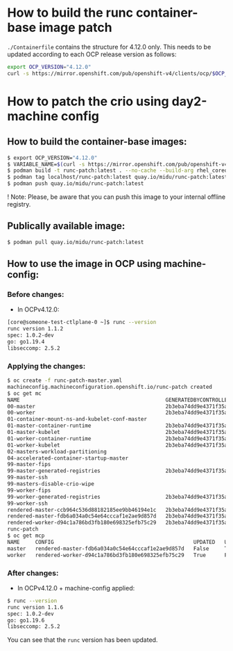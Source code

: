 # How to build the runc container-base image patch

`./Containerfile` contains the structure for 4.12.0 only. This needs to be updated according to each OCP release version as follows:

```bash
export OCP_VERSION="4.12.0"
curl -s https://mirror.openshift.com/pub/openshift-v4/clients/ocp/$OCP_VERSION/release.txt | grep -m1 'rhel-coreos-8' | awk -F ' ' '{print $2}'
```

# How to patch the crio using day2-machine config

## How to build the container-base images:

```bash
$ export OCP_VERSION="4.12.0"
$ VARIABLE_NAME=$(curl -s https://mirror.openshift.com/pub/openshift-v4/clients/ocp/$OCP_VERSION/release.txt | grep -m1 'rhel-coreos-8' | awk -F ' ' '{print $2}')
$ podman build -t runc-patch:latest . --no-cache --build-arg rhel_coreos_release=${VARIABLE_NAME} 
$ podman tag localhost/runc-patch:latest quay.io/midu/runc-patch:latest
$ podman push quay.io/midu/runc-patch:latest
```
! Note: Please, be aware that you can push this image to your internal offline registry.

## Publically available image:

```bash
$ podman pull quay.io/midu/runc-patch:latest
```

## How to use the image in OCP using machine-config:


### Before changes:
- In OCPv4.12.0:
```bash
[core@someone-test-ctlplane-0 ~]$ runc --version
runc version 1.1.2
spec: 1.0.2-dev
go: go1.19.4
libseccomp: 2.5.2
```

### Applying the changes:
```bash
$ oc create -f runc-patch-master.yaml
machineconfig.machineconfiguration.openshift.io/runc-patch created
$ oc get mc
NAME                                               GENERATEDBYCONTROLLER                      IGNITIONVERSION   AGE
00-master                                          2b3eba74dd9e4371f35ab41dbda02642f60707ec   3.2.0             32h
00-worker                                          2b3eba74dd9e4371f35ab41dbda02642f60707ec   3.2.0             32h
01-container-mount-ns-and-kubelet-conf-master                                                 3.2.0             32h
01-master-container-runtime                        2b3eba74dd9e4371f35ab41dbda02642f60707ec   3.2.0             32h
01-master-kubelet                                  2b3eba74dd9e4371f35ab41dbda02642f60707ec   3.2.0             32h
01-worker-container-runtime                        2b3eba74dd9e4371f35ab41dbda02642f60707ec   3.2.0             32h
01-worker-kubelet                                  2b3eba74dd9e4371f35ab41dbda02642f60707ec   3.2.0             32h
02-masters-workload-partitioning                                                              3.2.0             32h
04-accelerated-container-startup-master                                                       3.2.0             32h
99-master-fips                                                                                3.2.0             32h
99-master-generated-registries                     2b3eba74dd9e4371f35ab41dbda02642f60707ec   3.2.0             32h
99-master-ssh                                                                                 3.2.0             32h
99-masters-disable-crio-wipe                                                                  2.2.0             32h
99-worker-fips                                                                                3.2.0             32h
99-worker-generated-registries                     2b3eba74dd9e4371f35ab41dbda02642f60707ec   3.2.0             32h
99-worker-ssh                                                                                 3.2.0             32h
rendered-master-ccb964c536d88182185ee9bb46194e1c   2b3eba74dd9e4371f35ab41dbda02642f60707ec   3.2.0             2s
rendered-master-fdb6a034a0c54e64cccaf1e2ae9d857d   2b3eba74dd9e4371f35ab41dbda02642f60707ec   3.2.0             32h
rendered-worker-d94c1a786bd3fb180e698325efb75c29   2b3eba74dd9e4371f35ab41dbda02642f60707ec   3.2.0             32h
runc-patch                                                                                                      7s
$ oc get mcp
NAME     CONFIG                                             UPDATED   UPDATING   DEGRADED   MACHINECOUNT   READYMACHINECOUNT   UPDATEDMACHINECOUNT   DEGRADEDMACHINECOUNT   AGE
master   rendered-master-fdb6a034a0c54e64cccaf1e2ae9d857d   False     True       False      1              0                   0                     0                      32h
worker   rendered-worker-d94c1a786bd3fb180e698325efb75c29   True      False      False      0              0                   0                     0                      32h
```

### After changes:
- In OCPv4.12.0 + machine-config applied:
```bash
$ runc --version
runc version 1.1.6
spec: 1.0.2-dev
go: go1.19.6
libseccomp: 2.5.2
```

You can see that the `runc` version has been updated.